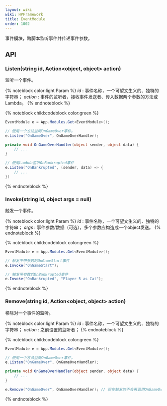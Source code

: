 ```yaml
---
layout: wiki
wiki: HPFramework
title: EventModule
order: 1002
---
```


事件模块，跨脚本监听事件并传递事件参数。

## API

### Listen(string id, Action\<object, object\> action)

监听一个事件。

{% noteblock color:light Param %}
*id* : 事件名称，一个可望文生义的、独特的字符串；
*action* : 事件的监听者，接收事件发送者、传入数据两个参数的方法或Lambda。
{% endnoteblock %}

{% noteblock child:codeblock color:green %}
```C#
EventModule e = App.Modules.Get<EventModule>();

// 使用一个方法监听OnGameOver事件。
e.Listen("OnGameOver", OnGameOverHandler);

private void OnGameOverHandler(object sender, object data) {
    // ...
}

// 使用Lambda监听OnBankrupted事件
e.Listen("OnBankrupted", (sender, data) => {
    // ...
})
```
{% endnoteblock %}

### Invoke(string id, object args = null)

触发一个事件。

{% noteblock color:light Param %}
*id* : 事件名称，一个可望文生义的、独特的字符串；
*args* : 事件参数/数据（可选），多个参数应构造成一个object发送。
{% endnoteblock %}

{% noteblock child:codeblock color:green %}
```C#
EventModule e = App.Modules.Get<EventModule>();

// 触发不带参数的OnGameStart事件
e.Invoke("OnGameStart");

// 触发带参数的OnBankrupted事件
e.Invoke("OnBankrupted", "Player 5 as Cat");
```
{% endnoteblock %}

### Remove(string id, Action\<object, object\> action)

移除对一个事件的监听。

{% noteblock color:light Param %}
*id* : 事件名称，一个可望文生义的、独特的字符串；
*action* : 之前设置的监听者；
{% endnoteblock %}

{% noteblock child:codeblock color:green %}
```C#
EventModule e = App.Modules.Get<EventModule>();

// 使用一个方法监听OnGameOver事件。
e.Listen("OnGameOver", OnGameOverHandler);

private void OnGameOverHandler(object sender, object data) {
    // ...
}

e.Remove("OnGameOver", OnGameOverHandler); // 现在触发时不会再调用OnGameOverHandler。
```
{% endnoteblock %}